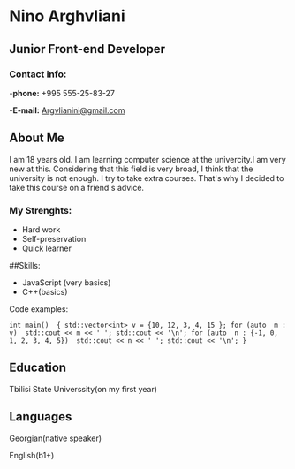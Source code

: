 # **Nino Arghvliani**
## Junior Front-end Developer
### Contact info:
-**phone:** +995 555-25-83-27 

-**E-mail:** Argvlianini@gmail.com

## About Me

I am 18 years old. I am learning computer science at the univercity.I am very new at this. Considering that this field is very broad, I think that the university is not enough. I try to take extra courses. That's why I decided to take this course on a friend's advice.

### My Strenghts:
 - Hard work
 - Self-preservation
 - Quick learner

##Skills:
 - JavaScript (very basics)
 - C++(basics)

Code examples:

`int main() 
{
	std::vector<int> v = {10, 12, 3, 4, 15 };
	for (auto  m : v) 
		std::cout << m << ' ';
	std::cout << '\n';
	for (auto  n : {-1, 0, 1, 2, 3, 4, 5}) 
		std::cout << n << ' ';
	std::cout << '\n';
}
`
## **Education**
Tbilisi State Universsity(on my first year)

## **Languages**
Georgian(native speaker)

English(b1+)





